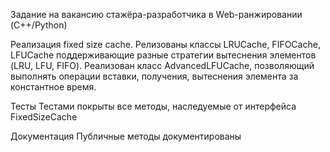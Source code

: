 Задание на вакансию стажёра-разработчика в Web-ранжировании (C++/Python)

Реализация fixed size cache.
Релизованы классы LRUCache, FIFOCache, LFUCache 
поддерживающие разные стратегии вытеснения элементов (LRU, LFU,
FIFO). Реализован класс AdvancedLFUCache, позволяющий выполнять операции вставки,
получения, вытеснения элемента за константное время.

Тесты
Тестами покрыты все методы, наследуемые от интерфейса FixedSizeCache

Документация
Публичные методы документированы
